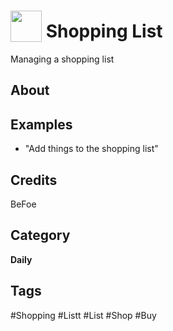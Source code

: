 # <img src="https://raw.githack.com/FortAwesome/Font-Awesome/master/svgs/solid/robot.svg" card_color="#22A7F0" width="50" height="50" style="vertical-align:bottom"/> Shopping List
Managing a shopping list

## About


## Examples
* "Add things to the shopping list"

## Credits
BeFoe

## Category
**Daily**

## Tags
#Shopping
#Listt
#List
#Shop
#Buy

